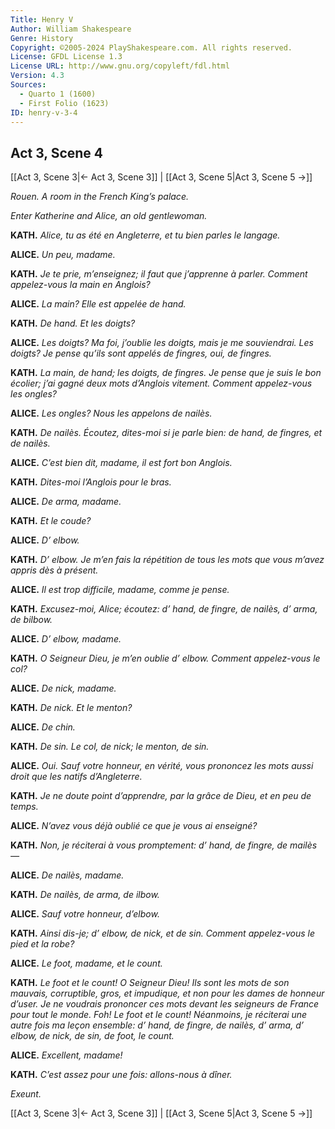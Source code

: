 ```yaml
---
Title: Henry V
Author: William Shakespeare
Genre: History
Copyright: ©2005-2024 PlayShakespeare.com. All rights reserved.
License: GFDL License 1.3
License URL: http://www.gnu.org/copyleft/fdl.html
Version: 4.3
Sources:
  - Quarto 1 (1600)
  - First Folio (1623)
ID: henry-v-3-4
---
```


## Act 3, Scene 4
[[Act 3, Scene 3|← Act 3, Scene 3]] | [[Act 3, Scene 5|Act 3, Scene 5 →]]

*Rouen. A room in the French King’s palace.*

*Enter Katherine and Alice, an old gentlewoman.*

**KATH.**
*Alice, tu as été en Angleterre, et tu bien parles le langage.*

**ALICE.**
*Un peu, madame.*

**KATH.**
*Je te prie, m’enseignez; il faut que j’apprenne à parler. Comment appelez-vous la main en Anglois?*

**ALICE.**
*La main? Elle est appelée de hand.*

**KATH.**
*De hand. Et les doigts?*

**ALICE.**
*Les doigts? Ma foi, j’oublie les doigts, mais je me souviendrai. Les doigts? Je pense qu’ils sont appelés de fingres, oui, de fingres.*

**KATH.**
*La main, de hand; les doigts, de fingres. Je pense que je suis le bon écolier; j’ai gagné deux mots d’Anglois vitement. Comment appelez-vous les ongles?*

**ALICE.**
*Les ongles? Nous les appelons de nailès.*

**KATH.**
*De nailès. Écoutez, dites-moi si je parle bien: de hand, de fingres, et de nailès.*

**ALICE.**
*C’est bien dit, madame, il est fort bon Anglois.*

**KATH.**
*Dites-moi l’Anglois pour le bras.*

**ALICE.**
*De arma, madame.*

**KATH.**
*Et le coude?*

**ALICE.**
*D’ elbow.*

**KATH.**
*D’ elbow. Je m’en fais la répétition de tous les mots que vous m’avez appris dès à présent.*

**ALICE.**
*Il est trop difficile, madame, comme je pense.*

**KATH.**
*Excusez-moi, Alice; écoutez: d’ hand, de fingre, de nailès, d’ arma, de bilbow.*

**ALICE.**
*D’ elbow, madame.*

**KATH.**
*O Seigneur Dieu, je m’en oublie d’ elbow. Comment appelez-vous le col?*

**ALICE.**
*De nick, madame.*

**KATH.**
*De nick. Et le menton?*

**ALICE.**
*De chin.*

**KATH.**
*De sin. Le col, de nick; le menton, de sin.*

**ALICE.**
*Oui. Sauf votre honneur, en vérité, vous prononcez les mots aussi droit que les natifs d’Angleterre.*

**KATH.**
*Je ne doute point d’apprendre, par la grâce de Dieu, et en peu de temps.*

**ALICE.**
*N’avez vous déjà oublié ce que je vous ai enseigné?*

**KATH.**
*Non, je réciterai à vous promptement: d’ hand, de fingre, de mailès—*

**ALICE.**
*De nailès, madame.*

**KATH.**
*De nailès, de arma, de ilbow.*

**ALICE.**
*Sauf votre honneur, d’elbow.*

**KATH.**
*Ainsi dis-je; d’ elbow, de nick, et de sin. Comment appelez-vous le pied et la robe?*

**ALICE.**
*Le foot, madame, et le count.*

**KATH.**
*Le foot et le count! O Seigneur Dieu! Ils sont les mots de son mauvais, corruptible, gros, et impudique, et non pour les dames de honneur d’user. Je ne voudrais prononcer ces mots devant les seigneurs de France pour tout le monde. Foh! Le foot et le count! Néanmoins, je réciterai une autre fois ma leçon ensemble: d’ hand, de fingre, de nailès, d’ arma, d’ elbow, de nick, de sin, de foot, le count.*

**ALICE.**
*Excellent, madame!*

**KATH.**
*C’est assez pour une fois: allons-nous à dîner.*

*Exeunt.*

[[Act 3, Scene 3|← Act 3, Scene 3]] | [[Act 3, Scene 5|Act 3, Scene 5 →]]
